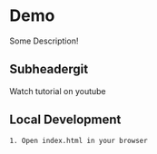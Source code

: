 # Demo

Some Description!

## Subheadergit 
Watch tutorial on youtube

## Local Development
    1. Open index.html in your browser
